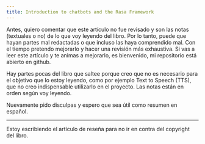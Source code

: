 ```yaml
---
title: Introduction to chatbots and the Rasa Framework
---
```

Antes, quiero comentar que este artículo no fue revisado y son las notas (textuales o no) de lo que voy leyendo del libro. Por lo tanto, puede que hayan partes mal redactadas o que incluso las haya comprendido mal. Con el tiempo pretendo mejorarlo y hacer una revisión más exhaustiva. Si vas a leer este artículo y te animas a mejorarlo, es bienvenido, mi repositorio está abierto en github.

Hay partes pocas del libro que saltee porque creo que no es necesario para el objetivo que lo estoy leyendo, como por ejemplo Text to Speech (TTS), que no creo indispensable utilizarlo en el proyecto. Las notas están en orden según voy leyendo.

Nuevamente pido disculpas y espero que sea útil como resumen en español.

------
Estoy escribiendo el artículo de reseña para no ir en contra del copyright del libro.